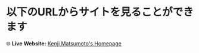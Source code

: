 # 以下のURLからサイトを見ることができます
🌐 **Live Website:** [Kenji Matsumoto's Homepage](https://kenjimatsumoto2001.github.io/kenjihp/)
